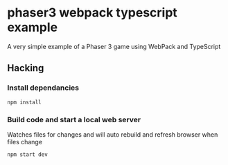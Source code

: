 # phaser3 webpack typescript example
A very simple example of a Phaser 3 game using WebPack and TypeScript

## Hacking

### Install dependancies
    
    npm install
    
### Build code and start a local web server
Watches files for changes and will auto rebuild and refresh browser when files change

    npm start dev
